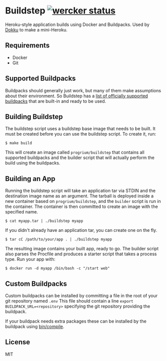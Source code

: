 # Buildstep [![wercker status](https://app.wercker.com/status/c1c25f5d0ff8ea1823063000430114b2/s "wercker status")](https://app.wercker.com/project/bykey/c1c25f5d0ff8ea1823063000430114b2)

Heroku-style application builds using Docker and Buildpacks. Used by [Dokku](https://github.com/progrium/dokku) to make a mini-Heroku.

## Requirements

 * Docker
 * Git

## Supported Buildpacks

Buildpacks should generally just work, but many of them make assumptions about their environment. So Buildstep has a [list of officially supported buildpacks](https://github.com/gliderlabs/herokuish/tree/master/buildpacks) that are built-in and ready to be used.


## Building Buildstep

The buildstep script uses a buildstep base image that needs to be built. It must be created before
you can use the buildstep script. To create it, run:

    $ make build

This will create an image called `progrium/buildstep` that contains all supported buildpacks and the
builder script that will actually perform the build using the buildpacks.

## Building an App

Running the buildstep script will take an application tar via STDIN and the destination image name as an argument.
The tarball is deployed inside a new container based on `progrium/buildstep`, and the `builder` script is run in
the container. The container is then committed to create an image with the specified name.

    $ cat myapp.tar | ./buildstep myapp

If you didn't already have an application tar, you can create one on the fly.

    $ tar cC /path/to/your/app . | ./buildstep myapp

The resulting image contains your built app, ready to go. The builder script also parses the Procfile and produces
a starter script that takes a process type. Run your app with:

    $ docker run -d myapp /bin/bash -c "/start web"

## Custom Buildpacks

Custom buildpacks can be installed by committing a file in the root of your git repository named `.env`
This file should contain a line `export BUILDPACK_URL=<repository>` specifying the git repository providing
the buildpack.

If your buildpack needs extra packages these can be installed by the buildpack using [bin/compile](https://devcenter.heroku.com/articles/buildpack-api#bin-compile).

## License

MIT
